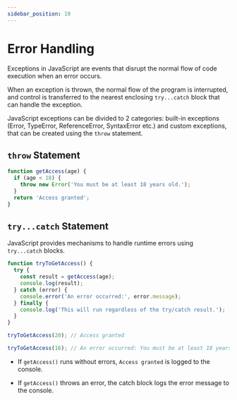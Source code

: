 ```yaml
---
sidebar_position: 19
---
```


# Error Handling

Exceptions in JavaScript are events that disrupt the normal flow of code
execution when an error occurs.

When an exception is thrown, the normal flow of the program is interrupted, and
control is transferred to the nearest enclosing `try...catch` block that can
handle the exception.

JavaScript exceptions can be divided to 2 categories: built-in exceptions
(Error, TypeError, ReferenceError, SyntaxError etc.) and custom exceptions, that
can be created using the `throw` statement.

## `throw` Statement

```javascript
function getAccess(age) {
  if (age < 18) {
    throw new Error('You must be at least 18 years old.');
  }
  return 'Access granted';
}
```

## `try...catch` Statement

JavaScript provides mechanisms to handle runtime errors using `try...catch`
blocks.

```javascript
function tryToGetAccess() {
  try {
    const result = getAccess(age);
    console.log(result);
  } catch (error) {
    console.error('An error occurred:', error.message);
  } finally {
    console.log('This will run regardless of the try/catch result.');
  }
}

tryToGetAccess(20); // Access granted

tryToGetAccess(16); // An error occurred: You must be at least 18 years old
```

- If `getAccess()` runs without errors, `Access granted` is logged to the
  console.

- If `getAccess()` throws an error, the catch block logs the error message to
  the console.
